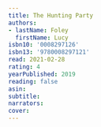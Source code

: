 ```yaml
---
title: The Hunting Party
authors:
- lastName: Foley
  firstName: Lucy
isbn10: '0008297126'
isbn13: '9780008297121'
read: 2021-02-28
rating: 4
yearPublished: 2019
reading: false
asin:
subtitle:
narrators:
cover:
---
```


